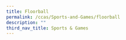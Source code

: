 ```yaml
---
title: Floorball
permalink: /ccas/Sports-and-Games/floorball
description: ""
third_nav_title: Sports & Games
---
```

